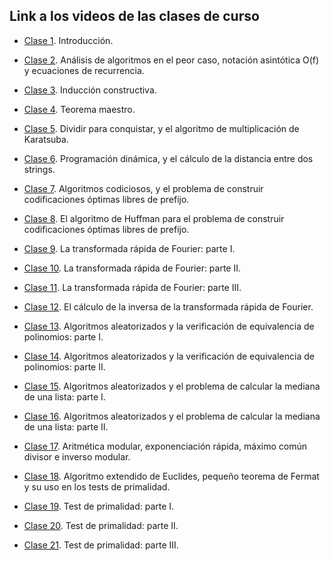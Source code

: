## Link a los videos de las clases de curso

- [Clase 1](https://zoom.us/rec/share/fLbYW8Nu-_3r-9iQXn7xbYyvD9mA8kAFceoJIufPMOvzdFxKRN8M-Rv-dZnvMkls.7SkUPalFtEyt-eM_?startTime=1629314949000). Introducción.

- [Clase 2](https://zoom.us/rec/share/R2sCIlZXB4edgcqRbahX9IjOjdgPoXlM7_b2Kigy0nUO_-CYmn-ng6htIQXvSXJ-.VBz-nWhHzmRKbmmy?startTime=1629747105000). Análisis de algoritmos en el peor caso, notación asintótica O(f) y ecuaciones de recurrencia.

- [Clase 3](https://zoom.us/rec/share/NJporVyJ8zIvWkg4ShL_OMLNlkN2gmnAv_vIN1dy4hNpe6GxWe8ZGe1tQpHLnQMq.quTm3iKpHyq_ERqN?startTime=1629919848000). Inducción constructiva.

- [Clase 4](https://zoom.us/rec/share/uj3_urhNIWgFxqAPOsTv6jscByNkt8SSPazdnER3Kc0m4j-Am5PCV4oQ_Zfe9WnJ.-cQrZjou3Nm2zXMr?startTime=1630352365000). Teorema maestro.

- [Clase 5](https://zoom.us/rec/share/wk3fpHm1A8GXf96jDR5ei16GfP4rXs5zJeClvSo3o0KyOZ4vo3MZWey00oKwBvM.ev067Ovz1DXnr0bA?startTime=1630524716000). Dividir para conquistar, y el algoritmo de multiplicación de Karatsuba.

- [Clase 6](https://zoom.us/rec/share/ESoXxdHhFNb4lHmeKjT0fqkrNdTmF7b05aJRhuWu67fUgeHz4G0j54Ii7bReeqQ9.Bd314VkrPZd1sXCS?startTime=1630952896000). Programación dinámica, y el cálculo de la distancia entre dos strings.

- [Clase 7](https://zoom.us/rec/share/CsT1QTSr67t8xG_YhvsxNPF0whLkEZwsIJXr4hO3EyZq2aYXZ7if5rvBjXhldYg.8B2OZJiTlitbeWF9?startTime=1631125689000). Algoritmos codiciosos, y el problema de construir codificaciones óptimas libres de prefijo.

- [Clase 8](https://zoom.us/rec/share/Dw0_FWRpo-ZcyGFhbgM52H-fj_txT0KGH9knMvUxG3fue1muw49es4RvvTMpWl6Y.jhU8x3escE8kjxbT?startTime=1631557864000). El algoritmo de Huffman para el problema de construir codificaciones óptimas libres de prefijo.

- [Clase 9](https://zoom.us/rec/share/IjLES-JbgEpPUpXLzEWgXaFBpG2NGGN_GZGReWXqP7NiIAgoqwtensHo_ZoKZIYY.WjAHVJ_uKvsN9t3T?startTime=1631730662000). La transformada rápida de Fourier: parte I.

- [Clase 10](https://zoom.us/rec/share/txh_bKRfnINjDTjFzueA0gjpRR8YQxAZoBib_iubocVdniHksGvjulEPBcdgTqkR.ZOyQHjIE5mUlVlL6?startTime=1632162682000). La transformada rápida de Fourier: parte II.

- [Clase 11](https://zoom.us/rec/share/WT_PYuddyUBSJxD4Gnd_tm1jlLutSoOiFVkkU0QugtnHJnqoLBj3A9Dku9Ix_MvE.jx-uEKc_dSwLE3o-?startTime=1632336255000). La transformada rápida de Fourier: parte III.

- [Clase 12](https://zoom.us/rec/share/W5_46-861I9Tk2a3iBgIYkms5hn2X2Xj3K5hoIVTrFO5_s7VsyoaU3pqU1wzkJpZ.Ld4GcJjycnH4TuDy?startTime=1632767468000). El cálculo de la inversa de la transformada rápida de Fourier.

- [Clase 13](https://zoom.us/rec/share/xtFpc1YOrMyQWvhQ4fnhxid5Ic6GSOi7uGHu3oHaY1FzgeQeRratdKYZyQKlEE5_.gBGddbleNowKC9U6?startTime=1632940288000). Algoritmos aleatorizados y la verificación de equivalencia de polinomios: parte I.

- [Clase 14](https://zoom.us/rec/share/WbwYj1nLhgOCOQB3y8ipie1Lm2P09cyqCgYQU-LGGkRlfBAN79MmnlvFeALY_Hq7.zgzuEP7RIHg7gtBB?startTime=1633372483000). Algoritmos aleatorizados y la verificación de equivalencia de polinomios: parte II.

- [Clase 15](https://zoom.us/rec/share/dzMqh3IODFewcJLweo5NBCTSRos6J7jviRs4vV9IFlXKQm4qBzWxJIqSUW5vx3WI.yxYy5Kix1LUuP5xY?startTime=1634149788000). Algoritmos aleatorizados y el problema de calcular la mediana de una lista: parte I.

- [Clase 16](https://zoom.us/rec/share/zNJ2MIB5yYmkfIW09aM_Dg8ZSnt3k25o6RElPjbtF_eocIdiCl2HzU7pkq1IaJEi.XMegOSJ5ADANG18S?startTime=1635186301000). Algoritmos aleatorizados y el problema de calcular la mediana de una lista: parte II.

- [Clase 17](https://zoom.us/rec/share/0AYYvHC7xFmF7CCZaBa9y0frSXI8J2TjaTHTVuYT61RViINh2Dc3xGzdXHydEqg4.rMF8ggzuNtcIW_wl?startTime=1635359545000). Aritmética modular, exponenciación rápida, máximo común divisor e inverso modular.

- [Clase 18](https://zoom.us/rec/share/ARZb6xyYRGX5C4d3TDNYaOkFe1677KUHf_4PLEkMsacl3D9k1KHwEiil8pVmqk6h.4i_MTg_GKFlCp6J3?startTime=1635964029000). Algoritmo extendido de Euclides, pequeño teorema de Fermat y su uso en los tests de primalidad.

- [Clase 19](https://zoom.us/rec/share/4Y4cyO3Hwu0OfWfZIDpp1PQAa8sfZQP947vtX7k0FMftsRe0e_6SoBn41UrUJ6xy.YEvLgc3mLTVnimUv?startTime=1636396112000). Test de primalidad: parte I.

- [Clase 20](https://zoom.us/rec/share/gBDpkH-za_EibP6korjfazbViXx9x6ir_f5l8r0S-930fwCPpDLqIvQHDUalbfaI.cRyptfL5iqg4Imtt?startTime=1636569169000). Test de primalidad: parte II.

- [Clase 21](https://zoom.us/rec/share/Usxuur79T8APNgAY14sZAAIVrs9W99XeQ5PZMoRoifzl4GSagE1cWs1_4qvKofE.0gFmUH5E1UMYQYk1?startTime=1637001152000). Test de primalidad: parte III.













